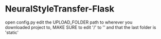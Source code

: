 # NeuralStyleTransfer-Flask
open config.py
edit the UPLOAD_FOLDER path to wherever you downloaded project to, MAKE SURE to edit '/' to '\' and that the last folder is 'static'
